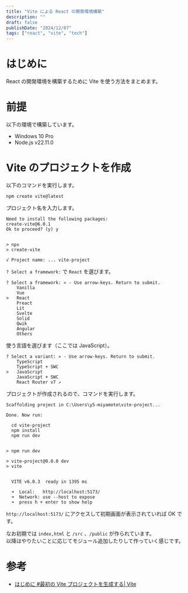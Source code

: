 ```yaml
---
title: "Vite による React の開発環境構築"
description: ""
draft: false
publishDate: "2024/12/07"
tags: ["react", "vite", "tech"]
---
```


# はじめに

React の開発環境を構築するために Vite を使う方法をまとめます。

# 前提

以下の環境で構築しています。

- Windows 10 Pro
- Node.js v22.11.0

# Vite のプロジェクトを作成

以下のコマンドを実行します。

```shell
npm create vite@latest
```

プロジェクト名を入力します。

```shell
Need to install the following packages:
create-vite@6.0.1
Ok to proceed? (y) y


> npx
> create-vite

√ Project name: ... vite-project
```

`? Select a framework:` で `React` を選びます。

```shell
? Select a framework: » - Use arrow-keys. Return to submit.
    Vanilla
    Vue
>   React
    Preact
    Lit
    Svelte
    Solid
    Qwik
    Angular
    Others
```

使う言語を選びます（ここでは JavaScript）。

```shell
? Select a variant: » - Use arrow-keys. Return to submit.
    TypeScript
    TypeScript + SWC
>   JavaScript
    JavaScript + SWC
    React Router v7 ↗
```

プロジェクトが作成されるので、コマンドを実行します。

```shell
Scaffolding project in C:\Users\y5-miyamoto\vite-project...

Done. Now run:

  cd vite-project
  npm install
  npm run dev
  
```

```shell
> npm run dev

> vite-project@0.0.0 dev
> vite


  VITE v6.0.3  ready in 1395 ms

  ➜  Local:   http://localhost:5173/
  ➜  Network: use --host to expose
  ➜  press h + enter to show help
```

`http://localhost:5173/` にアクセスして初期画面が表示されていれば OK です。

なお初期では `index,html` と `/src` 、`/public` が作られています。  
以降はやりたいことに応じてモジュール追加したりして作っていく感じです。

# 参考

- [はじめに #最初の Vite プロジェクトを生成する| Vite](https://ja.vite.dev/guide/#%E6%9C%80%E5%88%9D%E3%81%AE-vite-%E3%83%95%E3%82%9A%E3%83%AD%E3%82%B7%E3%82%99%E3%82%A7%E3%82%AF%E3%83%88%E3%82%92%E7%94%9F%E6%88%90%E3%81%99%E3%82%8B)
